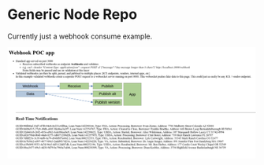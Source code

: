 # Generic Node Repo

Currently just a webhook consume example.

![images/app.png](/webhook_consume_tmp/images/app.png)
